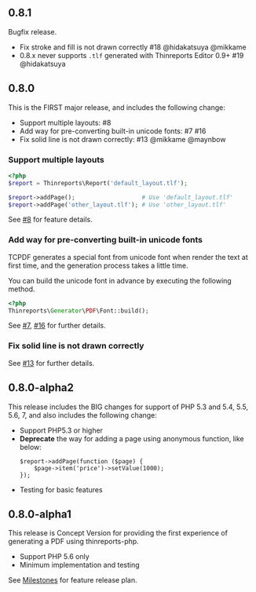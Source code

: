 ## 0.8.1

Bugfix release.

  * Fix stroke and fill is not drawn correctly #18 @hidakatsuya @mikkame
  * 0.8.x never supports `.tlf` generated with Thinreports Editor 0.9+ #19 @hidakatsuya

## 0.8.0

This is the FIRST major release, and includes the following change:

  * Support multiple layouts: #8
  * Add way for pre-converting built-in unicode fonts: #7 #16
  * Fix solid line is not drawn correctly: #13 @mikkame @maynbow

### Support multiple layouts

```php
<?php
$report = Thinreports\Report('default_layout.tlf');

$report->addPage();                   # Use 'default_layout.tlf'
$report->addPage('other_layout.tlf'); # Use 'other_layout.tlf'
```

See [#8](https://github.com/thinreports-php/thinreports-php/pull/8) for feature details.

### Add way for pre-converting built-in unicode fonts

TCPDF generates a special font from unicode font when render the text at first time, and the generation process takes a little time.

You can build the unicode font in advance by executing the following method.

```php
<?php
Thinreports\Generator\PDF\Font::build();
```

See [#7](https://github.com/thinreports-php/thinreports-php/pull/7), [#16](https://github.com/thinreports-php/thinreports-php/pull/16) for further details.

### Fix solid line is not drawn correctly

See [#13](https://github.com/thinreports-php/thinreports-php/pull/16) for further details.

## 0.8.0-alpha2

This release includes the BIG changes for support of PHP 5.3 and 5.4, 5.5, 5.6, 7, and also includes the following change:

  * Support PHP5.3 or higher
  * **Deprecate** the way for adding a page using anonymous function, like below:
    ```
    $report->addPage(function ($page) {
        $page->item('price')->setValue(1000);
    });
    ```
  * Testing for basic features

## 0.8.0-alpha1

This release is Concept Version for providing the first experience of generating a PDF using thinreports-php.

  * Support PHP 5.6 only
  * Minimum implementation and testing

See [Milestones](https://github.com/thinreports-php/thinreports-php/milestones) for feature release plan.

